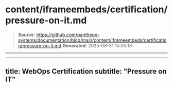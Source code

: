 # content/iframeembeds/certification/pressure-on-it.md

> **Source**: https://github.com/pantheon-systems/documentation/blob/main/content/iframeembeds/certification/pressure-on-it.md
> **Generated**: 2025-08-31 15:05:18

---

---
title: WebOps Certification
subtitle: "Pressure on IT"
---

<Partial file="certification-guide/pressure-on-it.md" />
